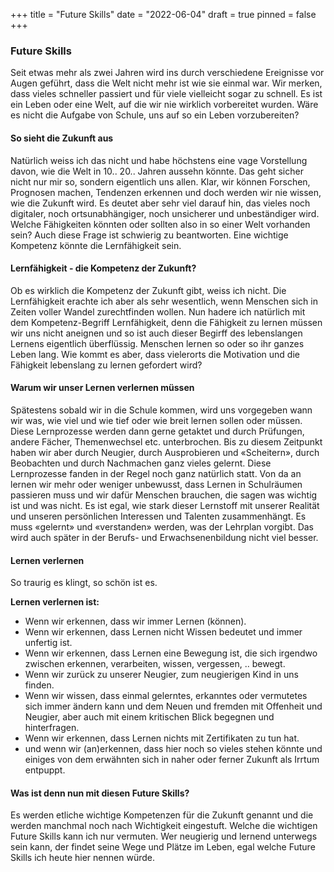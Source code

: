 +++
title = "Future Skills"
date = "2022-06-04"
draft = true
pinned = false
+++
### Future Skills

Seit etwas mehr als zwei Jahren wird ins durch verschiedene Ereignisse vor Augen geführt, dass die Welt nicht mehr ist wie sie einmal war. Wir merken, dass vieles schneller passiert und für viele vielleicht sogar zu schnell. Es ist ein Leben oder eine Welt, auf die wir nie wirklich vorbereitet wurden. Wäre es nicht die Aufgabe von Schule, uns auf so ein Leben vorzubereiten? 

#### So sieht die Zukunft aus

Natürlich weiss ich das nicht und habe höchstens eine vage Vorstellung davon, wie die Welt in 10.. 20.. Jahren aussehn könnte. Das geht sicher nicht nur mir so, sondern eigentlich uns allen. Klar, wir können Forschen, Prognosen machen, Tendenzen erkennen und doch werden wir nie wissen, wie die Zukunft wird. Es deutet aber sehr viel darauf hin, das vieles noch digitaler, noch ortsunabhängiger, noch unsicherer und unbeständiger wird. Welche Fähigkeiten könnten oder sollten also in so einer Welt vorhanden sein? Auch diese Frage ist schwierig zu beantworten. Eine wichtige Kompetenz könnte die Lernfähigkeit sein. 

#### Lernfähigkeit - die Kompetenz der Zukunft?

Ob es wirklich die Kompetenz der Zukunft gibt, weiss ich nicht. Die Lernfähigkeit erachte ich aber als sehr wesentlich, wenn Menschen sich in Zeiten voller Wandel zurechtfinden wollen. Nun hadere ich natürlich mit dem Kompetenz-Begriff Lernfähigkeit, denn die Fähigkeit zu lernen müssen wir uns nicht aneignen und so ist auch dieser Begirff des lebenslangen Lernens eigentlich überflüssig. Menschen lernen so oder so ihr ganzes Leben lang. Wie kommt es aber, dass vielerorts die Motivation und die Fähigkeit lebenslang zu lernen gefordert wird? 

#### Warum wir unser Lernen verlernen müssen

Spätestens sobald wir in die Schule kommen, wird uns vorgegeben wann wir was, wie viel und wie tief oder wie breit lernen sollen oder müssen. Diese Lernprozesse werden dann gerne getaktet und durch Prüfungen, andere Fächer, Themenwechsel etc. unterbrochen. Bis zu diesem Zeitpunkt haben wir aber durch Neugier, durch Ausprobieren und «Scheitern», durch Beobachten und durch Nachmachen ganz vieles gelernt. Diese Lernprozesse fanden in der Regel noch ganz natürlich statt. Von da an lernen wir mehr oder weniger unbewusst, dass Lernen in Schulräumen passieren muss und wir dafür Menschen brauchen, die sagen was wichtig ist und was nicht. Es ist egal, wie stark dieser Lernstoff mit unserer Realität und unseren persönlichen Interessen und Talenten zusammenhängt. Es muss «gelernt» und «verstanden» werden, was der Lehrplan vorgibt. Das wird auch später in der Berufs- und Erwachsenenbildung nicht viel besser. 

#### Lernen verlernen

So traurig es klingt, so schön ist es. 

**Lernen verlernen ist:**

* Wenn wir erkennen, dass wir immer Lernen (können). 
* Wenn wir erkennen, dass Lernen nicht Wissen bedeutet und immer unfertig ist.
* Wenn wir erkennen, dass Lernen eine Bewegung ist, die sich irgendwo zwischen erkennen, verarbeiten, wissen, vergessen, .. bewegt.
* Wenn wir zurück zu unserer Neugier, zum neugierigen Kind in uns finden.
* Wenn wir wissen, dass einmal gelerntes, erkanntes oder vermutetes sich immer ändern kann und dem Neuen und fremden mit Offenheit und Neugier, aber auch mit einem kritischen Blick begegnen und hinterfragen.
* Wenn wir erkennen, dass Lernen nichts mit Zertifikaten zu tun hat.
* und wenn wir (an)erkennen, dass hier noch so vieles stehen könnte und einiges von dem erwähnten sich in naher oder ferner Zukunft als Irrtum entpuppt.

#### Was ist denn nun mit diesen Future Skills?

Es werden etliche wichtige Kompetenzen für die Zukunft genannt und die werden manchmal noch nach Wichtigkeit eingestuft. Welche die wichtigen Future Skills kann ich nur vermuten. Wer neugierig und lernend unterwegs sein kann, der findet seine Wege und Plätze im Leben, egal welche Future Skills ich heute hier nennen würde.